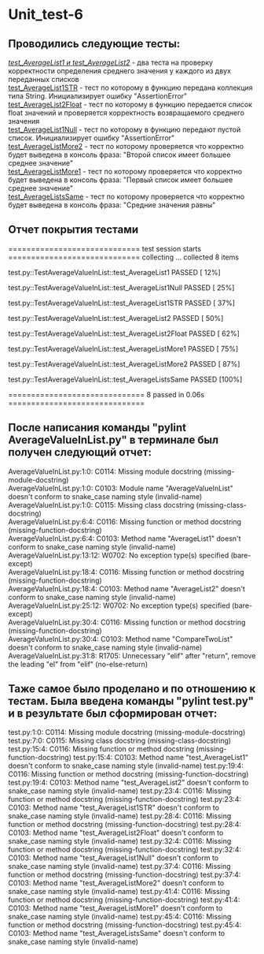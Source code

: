 # Unit_test-6

## Проводились следующие тесты:
*<u>test_AverageList1 и test_AverageList2</u>* - два теста на проверку корректности  определения среднего значения у каждого из двух переданных списков<br/>
<u>test_AverageList1STR</u> - тест по которому в функцию передана коллекция типа String. Инициализирует ошибку "AssertionError"<br/>
<u>test_AverageList2Float</u> - тест по которому в функцию передается список float значений и проверяется корректность возвращаемого среднего значения<br/>
<u>test_AverageList1Null</u> - тест по которому в функцию передают пустой список. Инициализирует ошибку "AssertionError"<br/>
<u>test_AverageListMore2</u> - тест по которому проверяется что корректно будет выведена в консоль фраза: "Второй список имеет большее среднее значение"<br/>
<u>test_AverageListMore1</u> - тест по которому проверяется что корректно будет выведена в консоль фраза: "Первый список имеет большее среднее значение"<br/>
<u>test_AverageListsSame</u> - тест по которому проверяется что корректно будет выведена в консоль фраза: "Средние значения равны"<br/>

## Отчет покрытия тестами


============================= test session starts =============================
collecting ... collected 8 items

test.py::TestAverageValueInList::test_AverageList1 PASSED                [ 12%]<br/>

test.py::TestAverageValueInList::test_AverageList1Null PASSED            [ 25%]<br/>

test.py::TestAverageValueInList::test_AverageList1STR PASSED             [ 37%]<br/>

test.py::TestAverageValueInList::test_AverageList2 PASSED                [ 50%]<br/>

test.py::TestAverageValueInList::test_AverageList2Float PASSED           [ 62%]<br/>

test.py::TestAverageValueInList::test_AverageListMore1 PASSED            [ 75%]<br/>

test.py::TestAverageValueInList::test_AverageListMore2 PASSED            [ 87%]<br/>

test.py::TestAverageValueInList::test_AverageListsSame PASSED            [100%]<br/>


============================== 8 passed in 0.06s ==============================


## После написания команды "pylint AverageValueInList.py" в терминале был получен следующий отчет:

AverageValueInList.py:1:0: C0114: Missing module docstring (missing-module-docstring)<br/>
AverageValueInList.py:1:0: C0103: Module name "AverageValueInList" doesn't conform to snake_case naming style (invalid-name)<br/>
AverageValueInList.py:1:0: C0115: Missing class docstring (missing-class-docstring)<br/>
AverageValueInList.py:6:4: C0116: Missing function or method docstring (missing-function-docstring)<br/>
AverageValueInList.py:6:4: C0103: Method name "AverageList1" doesn't conform to snake_case naming style (invalid-name)<br/>
AverageValueInList.py:13:12: W0702: No exception type(s) specified (bare-except)<br/>
AverageValueInList.py:18:4: C0116: Missing function or method docstring (missing-function-docstring)<br/>
AverageValueInList.py:18:4: C0103: Method name "AverageList2" doesn't conform to snake_case naming style (invalid-name)<br/>
AverageValueInList.py:25:12: W0702: No exception type(s) specified (bare-except)<br/>
AverageValueInList.py:30:4: C0116: Missing function or method docstring (missing-function-docstring)<br/>
AverageValueInList.py:30:4: C0103: Method name "CompareTwoList" doesn't conform to snake_case naming style (invalid-name)<br/>
AverageValueInList.py:31:8: R1705: Unnecessary "elif" after "return", remove the leading "el" from "elif" (no-else-return)<br/>


## Таже самое было проделано и по отношению к тестам. Была введена команды "pylint test.py" и в результате был сформирован отчет:

test.py:1:0: C0114: Missing module docstring (missing-module-docstring)
test.py:7:0: C0115: Missing class docstring (missing-class-docstring)
test.py:15:4: C0116: Missing function or method docstring (missing-function-docstring)
test.py:15:4: C0103: Method name "test_AverageList1" doesn't conform to snake_case naming style (invalid-name)
test.py:19:4: C0116: Missing function or method docstring (missing-function-docstring)
test.py:19:4: C0103: Method name "test_AverageList2" doesn't conform to snake_case naming style (invalid-name)
test.py:23:4: C0116: Missing function or method docstring (missing-function-docstring)
test.py:23:4: C0103: Method name "test_AverageList1STR" doesn't conform to snake_case naming style (invalid-name)
test.py:28:4: C0116: Missing function or method docstring (missing-function-docstring)
test.py:28:4: C0103: Method name "test_AverageList2Float" doesn't conform to snake_case naming style (invalid-name)
test.py:32:4: C0116: Missing function or method docstring (missing-function-docstring)
test.py:32:4: C0103: Method name "test_AverageList1Null" doesn't conform to snake_case naming style (invalid-name)
test.py:37:4: C0116: Missing function or method docstring (missing-function-docstring)
test.py:37:4: C0103: Method name "test_AverageListMore2" doesn't conform to snake_case naming style (invalid-name)
test.py:41:4: C0116: Missing function or method docstring (missing-function-docstring)
test.py:41:4: C0103: Method name "test_AverageListMore1" doesn't conform to snake_case naming style (invalid-name)
test.py:45:4: C0116: Missing function or method docstring (missing-function-docstring)
test.py:45:4: C0103: Method name "test_AverageListsSame" doesn't conform to snake_case naming style (invalid-name)
